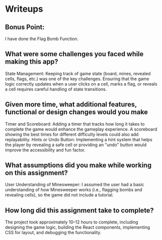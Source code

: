 # Writeups
## Bonus Point: 
I have done the Flag Bomb Function. 
## What were some challenges you faced while making this app?
State Management: Keeping track of game state (board, mines, revealed cells, flags, etc.) was one of the key challenges. Ensuring that the game logic correctly updates when a user clicks on a cell, marks a flag, or reveals a cell requires careful handling of state transitions.

## Given more time, what additional features, functional or design changes would you make
Timer and Scoreboard: Adding a timer that tracks how long it takes to complete the game would enhance the gameplay experience. A scoreboard showing the best times for different difficulty levels could also add replayability.
Hints or Undo Button: Implementing a hint system that helps the player by revealing a safe cell or providing an "undo" button would improve the accessibility and fun factor.

## What assumptions did you make while working on this assignment?
User Understanding of Minesweeper: I assumed the user had a basic understanding of how Minesweeper works (i.e., flagging bombs and revealing cells), so the game did not include a tutorial.

## How long did this assignment take to complete?
The project took approximately 10–12 hours to complete, including designing the game logic, building the React components, implementing CSS for layout, and debugging the functionality. 

